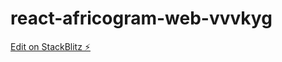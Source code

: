 # react-africogram-web-vvvkyg

[Edit on StackBlitz ⚡️](https://stackblitz.com/edit/react-africogram-web-vvvkyg)